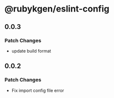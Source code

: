 # @rubykgen/eslint-config

## 0.0.3

### Patch Changes

- update build format

## 0.0.2

### Patch Changes

- Fix import config file error
